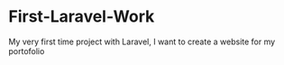 # First-Laravel-Work
My very first time project with Laravel, I want to create a website for my portofolio
